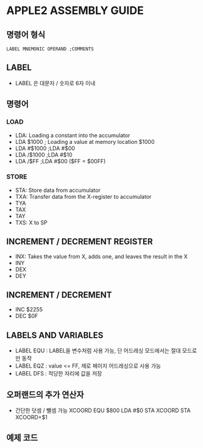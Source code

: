 # APPLE2 ASSEMBLY GUIDE
## 명령어 형식
```
LABEL MNEMONIC OPERAND ;COMMENTS
```

## LABEL

- LABEL 은 대문자 / 숫자로 6자 이내

## 명령어

### LOAD

- LDA: Loading a constant into the accumulator
- LDA $1000 ; Loading a value at memory location $1000
- LDA #$1000 ;LDA #$00
- LDA /$1000 ;LDA #$10
- LDA /$FF   ;LDA #$00 ($FF = $00FF)

### STORE

- STA: Store data from accumulator
- TXA: Transfer data from the X-register to accumulator
- TYA
- TAX
- TAY
- TXS: X to SP

## INCREMENT / DECREMENT REGISTER

- INX: Takes the value from X, adds one, and leaves the result in the X
- INY
- DEX
- DEY

## INCREMENT / DECREMENT

- INC $2255
- DEC $0F


## LABELS AND VARIABLES

- LABEL EQU <value> : LABEL을 변수처럼 사용 가능, 단 어드레싱 모드에서는 절대 모드로만 동작
- LABEL EQZ <value> : value <= FF, 제로 페이지 어드레싱으로 사용 가능
- LABEL DFS <value> : 적당한 자리에 값을 저장

## 오퍼랜드의 추가 연산자

- 간단한 덧셈 / 뺄셈 가능
XCOORD EQU $800
       LDA #$0
       STA XCOORD
       STA XCOORD+$1

## 예제 코드
